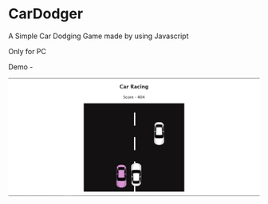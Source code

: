 # CarDodger
A Simple Car Dodging Game made by using Javascript

Only for PC

Demo - 

![Alt text](/demo.JPG?raw=true "Optional Title")
